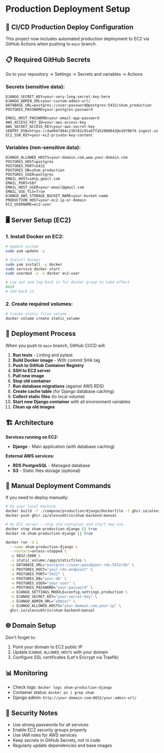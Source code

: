 # Production Deployment Setup

## 🚀 CI/CD Production Deploy Configuration

This project now includes automated production deployment to EC2 via GitHub Actions when pushing to `main` branch.

## 📋 Required GitHub Secrets

Go to your repository → Settings → Secrets and variables → Actions

### Secrets (sensitive data):
```
DJANGO_SECRET_KEY=your-very-long-secret-key-here
DJANGO_ADMIN_URL=your-custom-admin-url/
DATABASE_URL=postgres://user:password@postgres:5432/shum_production
POSTGRES_PASSWORD=your-postgres-password

EMAIL_HOST_PASSWORD=your-email-app-password
AWS_ACCESS_KEY_ID=your-aws-access-key
AWS_SECRET_ACCESS_KEY=your-aws-secret-key
SENTRY_DSN=https://4ad947d84c23b781c91a87fa52880842@o1070679.ingest.us.sentry.io/4509729751760896
EC2_SSH_KEY=your-ec2-private-key-content
```

### Variables (non-sensitive data):
```
DJANGO_ALLOWED_HOSTS=your-domain.com,www.your-domain.com
POSTGRES_HOST=postgres
POSTGRES_PORT=5432
POSTGRES_DB=shum_production
POSTGRES_USER=postgres
EMAIL_HOST=smtp.gmail.com
EMAIL_PORT=587
EMAIL_HOST_USER=your-email@gmail.com
EMAIL_USE_TLS=True
DJANGO_AWS_STORAGE_BUCKET_NAME=your-bucket-name
PRODUCTION_HOST=your-ec2-ip-or-domain
EC2_USERNAME=ec2-user
```

## 🖥️ Server Setup (EC2)

### 1. Install Docker on EC2:
```bash
# Update system
sudo yum update -y

# Install Docker
sudo yum install -y docker
sudo service docker start
sudo usermod -a -G docker ec2-user

# Log out and log back in for docker group to take effect
exit
# SSH back in
```

### 2. Create required volumes:
```bash
# Create static files volume
docker volume create static_volume
```

## 🔄 Deployment Process

When you push to `main` branch, GitHub CI/CD will:

1. **Run tests** - Linting and pytest
2. **Build Docker image** - With commit SHA tag
3. **Push to GitHub Container Registry**
4. **SSH to EC2 server**
5. **Pull new image**
6. **Stop old container**
7. **Run database migrations** (against AWS RDS)
8. **Create cache table** (for Django database caching)
9. **Collect static files** (to local volume)
10. **Start new Django container** with all environment variables
11. **Clean up old images**

## 🏗️ Architecture

**Services running on EC2:**
- **Django** - Main application (with database caching)

**External AWS services:**
- **RDS PostgreSQL** - Managed database
- **S3** - Static files storage (optional)

## 🔧 Manual Deployment Commands

If you need to deploy manually:

```bash
# On your local machine
docker build -f ./compose/production/django/Dockerfile -t ghcr.io/alexsukhrin/shum-backend:manual .
docker push ghcr.io/alexsukhrin/shum-backend:manual

# On EC2 server - stop old container and start new one
docker stop shum-production-django || true
docker rm shum-production-django || true

docker run -d \
  --name shum-production-django \
  --restart=unless-stopped \
  -p 8032:5000 \
  -v static_volume:/app/staticfiles \
  -e DATABASE_URL="postgres://user:pass@your-rds:5432/db" \
  -e POSTGRES_HOST="your-rds-endpoint" \
  -e POSTGRES_PORT="5432" \
  -e POSTGRES_DB="your-db" \
  -e POSTGRES_USER="your-user" \
  -e POSTGRES_PASSWORD="your-password" \
  -e DJANGO_SETTINGS_MODULE=config.settings.production \
  -e DJANGO_SECRET_KEY="your-secret-key" \
  -e DJANGO_ADMIN_URL="admin/" \
  -e DJANGO_ALLOWED_HOSTS="your-domain.com,your-ip" \
  ghcr.io/alexsukhrin/shum-backend:manual
```

## 🌐 Domain Setup

Don't forget to:
1. Point your domain to EC2 public IP
2. Update `DJANGO_ALLOWED_HOSTS` with your domain
3. Configure SSL certificates (Let's Encrypt via Traefik)

## 📊 Monitoring

- Check logs: `docker logs shum-production-django`
- Container status: `docker ps | grep shum`
- Django admin: `http://your-domain.com:8032/your-admin-url/`

## 🔐 Security Notes

- Use strong passwords for all services
- Enable EC2 security groups properly
- Use IAM roles for AWS services
- Keep secrets in GitHub Secrets, not in code
- Regularly update dependencies and base images
